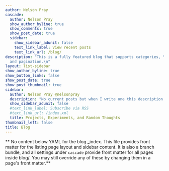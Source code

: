 ```yaml
---
author: Nelson Pray
cascade:
  author: Nelson Pray
  show_author_byline: true
  show_comments: true
  show_post_date: true
  sidebar:
    show_sidebar_adunit: false
    text_link_label: View recent posts
    text_link_url: /blog/
description: "This is a fully featured blog that supports categories, \ntags, series,
  and pagination.\n"
layout: list-sidebar
show_author_byline: true
show_button_links: false
show_post_date: true
show_post_thumbnail: true
sidebar:
  author: Nelson Pray @nelsonpray
  description: "No current posts but when I write one this description will be updated as well"
  show_sidebar_adunit: false
  #text_link_label: Subscribe via RSS
  #text_link_url: /index.xml
  title: Projects, Experiments, and Random Thoughts
thumbnail_left: false
title: Blog
---
```


** No content below YAML for the blog _index. This file provides front matter for the listing page layout and sidebar content. It is also a branch bundle, and all settings under `cascade` provide front matter for all pages inside blog/. You may still override any of these by changing them in a page's front matter.**
